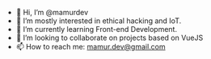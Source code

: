 - 👋 Hi, I’m @mamurdev
- 👀 I’m mostly interested in ethical hacking and IoT.
- 🌱 I’m currently learning Front-end Development.
- 💞️ I’m looking to collaborate on projects based on VueJS
- 📫 How to reach me: mamur.dev@gmail.com

<!---
mamurdev/mamurdev is a ✨ special ✨ repository because its `README.md` (this file) appears on your GitHub profile.
You can click the Preview link to take a look at your changes.
--->
